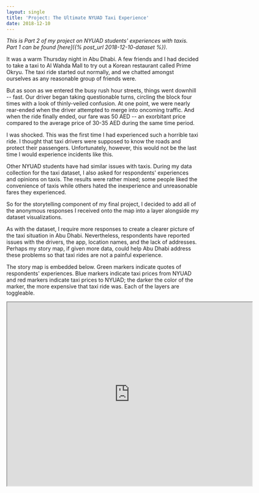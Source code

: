 ```yaml
---
layout: single
title: 'Project: The Ultimate NYUAD Taxi Experience'
date: 2018-12-10
---
```


*This is Part 2 of my project on NYUAD students' experiences with taxis. Part 1 can be found [here]({% post_url 2018-12-10-dataset %}).*

It was a warm Thursday night in Abu Dhabi. A few friends and I had decided to take a taxi to Al Wahda Mall to try out a Korean restaurant called Prime Okryu. The taxi ride started out normally, and we chatted amongst ourselves as any reasonable group of friends were.

But as soon as we entered the busy rush hour streets, things went downhill -- fast. Our driver began taking questionable turns, circling the block four times with a look of thinly-veiled confusion. At one point, we were nearly rear-ended when the driver attempted to merge into oncoming traffic. And when the ride finally ended, our fare was 50 AED -- an exorbitant price compared to the average price of 30-35 AED during the same time period.

I was shocked. This was the first time I had experienced such a horrible taxi ride. I thought that taxi drivers were supposed to know the roads and protect their passengers. Unfortunately, however, this would not be the last time I would experience incidents like this.

Other NYUAD students have had similar issues with taxis. During my data collection for the taxi dataset, I also asked for respondents' experiences and opinions on taxis. The results were rather mixed; some people liked the convenience of taxis while others hated the inexperience and unreasonable fares they experienced.

So for the storytelling component of my final project, I decided to add all of the anonymous responses I received onto the map into a layer alongside my dataset visualizations.

As with the dataset, I require more responses to create a clearer picture of the taxi situation in Abu Dhabi. Nevertheless, respondents have reported issues with the drivers, the app, location names, and the lack of addresses. Perhaps my story map, if given more data, could help Abu Dhabi address these problems so that taxi rides are not a painful experience.

The story map is embedded below. Green markers indicate quotes of respondents' experiences. Blue markers indicate taxi prices from NYUAD and red markers indicate taxi prices to NYUAD; the darker the color of the marker, the more expensive that taxi ride was. Each of the layers are toggleable.

<iframe src="https://www.google.com/maps/d/u/1/embed?mid=15xG1vR9elBI-bs6HnPvEtzqVBQTqMSjl" width="640" height="480"></iframe>

